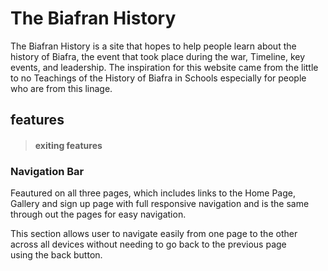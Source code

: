 # The Biafran History
The Biafran History is a site that hopes to help people learn about the history of Biafra, the event that took place during the war, Timeline, key events, and leadership. The inspiration for this website came from the little to no Teachings of the History of  Biafra in Schools especially for people who are from this linage.
## features
> #### exiting features
### Navigation Bar
Feautured on all three pages, which includes links to the Home Page, Gallery and sign up page with full responsive navigation and is the same through out the pages for easy navigation.

This section allows user to navigate easily from one page to the other across all devices without needing to go back to the previous page using the back button.
